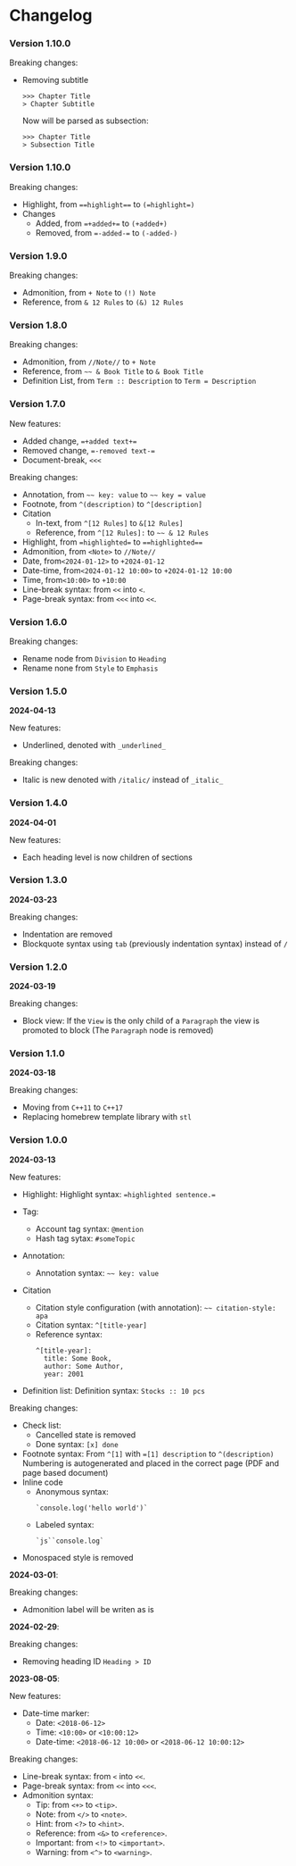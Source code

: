# Changelog

### Version 1.10.0
Breaking changes:
- Removing subtitle
  ~~~
  >>> Chapter Title
  > Chapter Subtitle
  ~~~
  Now will be parsed as subsection:
  ~~~
  >>> Chapter Title
  > Subsection Title
  ~~~

### Version 1.10.0
Breaking changes:
- Highlight, from `==highlight==` to `(=highlight=)`
- Changes
    - Added, from `=+added+=` to `(+added+)`
    - Removed, from `=-added-=` to `(-added-)`

### Version 1.9.0
Breaking changes:
- Admonition, from `+ Note` to `(!) Note`
- Reference, from `& 12 Rules` to `(&) 12 Rules`

### Version 1.8.0
Breaking changes:
- Admonition, from `//Note//` to `+ Note`
- Reference, from `~~ & Book Title` to `& Book Title`
- Definition List, from `Term :: Description` to `Term = Description`

### Version 1.7.0
New features:
- Added change, `=+added text+=`
- Removed change, `=-removed text-=`
- Document-break, `<<<`

Breaking changes:
- Annotation, from `~~ key: value` to `~~ key = value`
- Footnote, from `^(description)` to `^[description]`
- Citation
  - In-text, from `^[12 Rules]` to `&[12 Rules]`
  - Reference, from `^[12 Rules]:` to `~~ & 12 Rules`
- Highlight, from `=highlighted=` to `==highlighted==`
- Admonition, from `<Note>` to `//Note//`
- Date, from`<2024-01-12>` to `+2024-01-12`
- Date-time, from`<2024-01-12 10:00>` to `+2024-01-12 10:00`
- Time, from`<10:00>` to `+10:00`
- Line-break syntax: from `<<` into `<`.
- Page-break syntax: from `<<<` into `<<`.

### Version 1.6.0
Breaking changes:
- Rename node from `Division` to `Heading`
- Rename none from `Style` to `Emphasis`

### Version 1.5.0
**2024-04-13**

New features:
- Underlined, denoted with `_underlined_`

Breaking changes:
- Italic is new denoted with `/italic/` instead of `_italic_`

### Version 1.4.0
**2024-04-01**

New features:
- Each heading level is now children of sections

### Version 1.3.0
**2024-03-23**

Breaking changes:
- Indentation are removed
- Blockquote syntax using `tab` (previously indentation syntax) instead of `/ `

### Version 1.2.0
**2024-03-19**

Breaking changes:
- Block view:
  If the `View` is the only child of a `Paragraph` the view is promoted to block (The `Paragraph` node is removed)

### Version 1.1.0
**2024-03-18**

Breaking changes:
- Moving from `C++11` to `C++17`
- Replacing homebrew template library with `stl`

### Version 1.0.0
**2024-03-13**

New features:
- Highlight:
  Highlight syntax: `=highlighted sentence.=`

- Tag:
  - Account tag syntax: `@mention`
  - Hash tag sytax: `#someTopic`

- Annotation:
  - Annotation syntax: `~~ key: value`

- Citation
  - Citation style configuration (with annotation): `~~ citation-style: apa`
  - Citation syntax: `^[title-year]`
  - Reference syntax: 
    ```
    ^[title-year]:
      title: Some Book,
      author: Some Author,
      year: 2001
    ```
- Definition list:
  Definition syntax: `Stocks :: 10 pcs`

Breaking changes:
- Check list:
  - Cancelled state is removed
  - Done syntax: `[x] done`
- Footnote syntax:
  From `^[1]` with `=[1] description` to `^(description)`
  Numbering is autogenerated and placed in the correct page (PDF and page based document)
- Inline code
  - Anonymous syntax: 
    ```
    `console.log('hello world')`
    ```
  - Labeled syntax:
    ```
    `js``console.log`
    ```
- Monospaced style is removed

**2024-03-01**:

Breaking changes:
- Admonition label will be writen as is

**2024-02-29**:

Breaking changes:
- Removing heading ID `Heading > ID`

**2023-08-05**:

New features:
- Date-time marker:
    - Date: `<2018-06-12>`
    - Time: `<10:00>` or `<10:00:12>`
    - Date-time: `<2018-06-12 10:00>` or `<2018-06-12 10:00:12>`

Breaking changes:
- Line-break syntax: from `<` into `<<`.
- Page-break syntax: from `<<` into `<<<`.
- Admonition syntax:
    - Tip: from `<+>` to `<tip>`.
    - Note: from `</>` to `<note>`.
    - Hint: from `<?>` to `<hint>`.
    - Reference: from `<&>` to `<reference>`.
    - Important: from `<!>` to `<important>`.
    - Warning: from `<^>` to `<warning>`.
